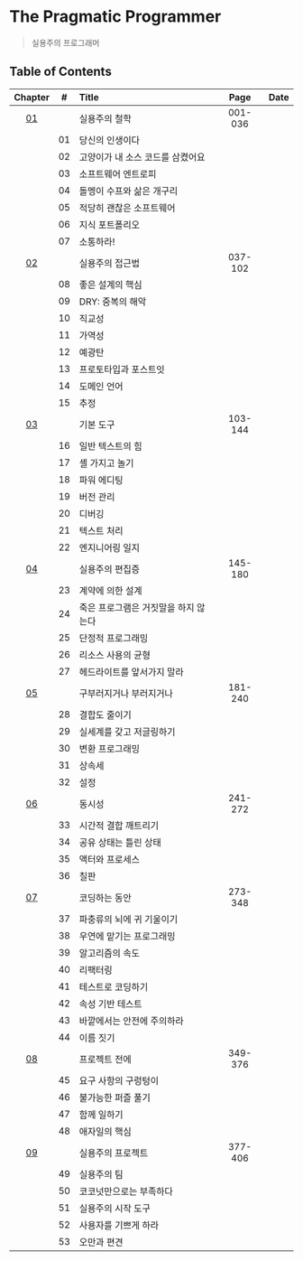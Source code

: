 # The Pragmatic Programmer

> 실용주의 프로그래머

## Table of Contents

| Chapter  |  #  | Title                                |  Page   | Date |
| :------: | :-: | :----------------------------------- | :-----: | :--: |
| [01](#1) |     | 실용주의 철학                        | 001-036 |      |
|          | 01  | 당신의 인생이다                      |         |      |
|          | 02  | 고양이가 내 소스 코드를 삼켰어요     |         |      |
|          | 03  | 소프트웨어 엔트로피                  |         |      |
|          | 04  | 돌멩이 수프와 삶은 개구리            |         |      |
|          | 05  | 적당히 괜찮은 소프트웨어             |         |      |
|          | 06  | 지식 포트폴리오                      |         |      |
|          | 07  | 소통하라!                            |         |      |
| [02](#2) |     | 실용주의 접근법                      | 037-102 |      |
|          | 08  | 좋은 설계의 핵심                     |         |      |
|          | 09  | DRY: 중복의 해악                     |         |      |
|          | 10  | 직교성                               |         |      |
|          | 11  | 가역성                               |         |      |
|          | 12  | 예광탄                               |         |      |
|          | 13  | 프로토타입과 포스트잇                |         |      |
|          | 14  | 도메인 언어                          |         |      |
|          | 15  | 추정                                 |         |      |
| [03](#3) |     | 기본 도구                            | 103-144 |      |
|          | 16  | 일반 텍스트의 힘                     |         |      |
|          | 17  | 셸 가지고 놀기                       |         |      |
|          | 18  | 파워 에디팅                          |         |      |
|          | 19  | 버전 관리                            |         |      |
|          | 20  | 디버깅                               |         |      |
|          | 21  | 텍스트 처리                          |         |      |
|          | 22  | 엔지니어링 일지                      |         |      |
| [04](#4) |     | 실용주의 편집증                      | 145-180 |      |
|          | 23  | 계약에 의한 설계                     |         |      |
|          | 24  | 죽은 프로그램은 거짓말을 하지 않는다 |         |      |
|          | 25  | 단정적 프로그래밍                    |         |      |
|          | 26  | 리소스 사용의 균형                   |         |      |
|          | 27  | 헤드라이트를 앞서가지 말라           |         |      |
| [05](#5) |     | 구부러지거나 부러지거나              | 181-240 |      |
|          | 28  | 결합도 줄이기                        |         |      |
|          | 29  | 실세계를 갖고 저글링하기             |         |      |
|          | 30  | 변환 프로그래밍                      |         |      |
|          | 31  | 상속세                               |         |      |
|          | 32  | 설정                                 |         |      |
| [06](#6) |     | 동시성                               | 241-272 |      |
|          | 33  | 시간적 결합 깨트리기                 |         |      |
|          | 34  | 공유 상태는 틀린 상태                |         |      |
|          | 35  | 액터와 프로세스                      |         |      |
|          | 36  | 칠판                                 |         |      |
| [07](#7) |     | 코딩하는 동안                        | 273-348 |      |
|          | 37  | 파충류의 뇌에 귀 기울이기            |         |      |
|          | 38  | 우연에 맡기는 프로그래밍             |         |      |
|          | 39  | 알고리즘의 속도                      |         |      |
|          | 40  | 리팩터링                             |         |      |
|          | 41  | 테스트로 코딩하기                    |         |      |
|          | 42  | 속성 기반 테스트                     |         |      |
|          | 43  | 바깥에서는 안전에 주의하라           |         |      |
|          | 44  | 이름 짓기                            |         |      |
| [08](#8) |     | 프로젝트 전에                        | 349-376 |      |
|          | 45  | 요구 사항의 구렁텅이                 |         |      |
|          | 46  | 불가능한 퍼즐 풀기                   |         |      |
|          | 47  | 함께 일하기                          |         |      |
|          | 48  | 애자일의 핵심                        |         |      |
| [09](#9) |     | 실용주의 프로젝트                    | 377-406 |      |
|          | 49  | 실용주의 팀                          |         |      |
|          | 50  | 코코넛만으로는 부족하다              |         |      |
|          | 51  | 실용주의 시작 도구                   |         |      |
|          | 52  | 사용자를 기쁘게 하라                 |         |      |
|          | 53  | 오만과 편견                          |         |      |
